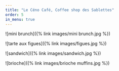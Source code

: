 ```yaml
---
title: "Le Céno Café, Coffee shop des Sablettes"
order: 5
in_menu: true
---
```

![mini brunch]({% link images/mini brunch.jpg %})

![tarte aux figues]({% link images/figues.jpg %})

![sandwich]({% link images/sandwich.jpg %})

![brioche]({% link images/brioche muffins.jpg %}) 